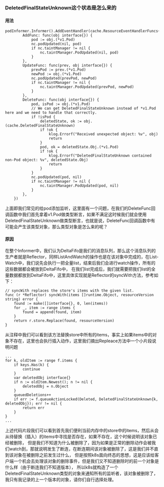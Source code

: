 ### DeletedFinalStateUnknown这个状态是怎么来的

#### 用法

```
podInformer.Informer().AddEventHandler(cache.ResourceEventHandlerFuncs{
		AddFunc: func(obj interface{}) {
			pod := obj.(*v1.Pod)
			nc.podUpdated(nil, pod)
			if nc.taintManager != nil {
				nc.taintManager.PodUpdated(nil, pod)
			}
		},
		UpdateFunc: func(prev, obj interface{}) {
			prevPod := prev.(*v1.Pod)
			newPod := obj.(*v1.Pod)
			nc.podUpdated(prevPod, newPod)
			if nc.taintManager != nil {
				nc.taintManager.PodUpdated(prevPod, newPod)
			}
		},
		DeleteFunc: func(obj interface{}) {
			pod, isPod := obj.(*v1.Pod)
			// We can get DeletedFinalStateUnknown instead of *v1.Pod here and we need to handle that correctly.
			if !isPod {
				deletedState, ok := obj.(cache.DeletedFinalStateUnknown)
				if !ok {
					klog.Errorf("Received unexpected object: %v", obj)
					return
				}
				pod, ok = deletedState.Obj.(*v1.Pod)
				if !ok {
					klog.Errorf("DeletedFinalStateUnknown contained non-Pod object: %v", deletedState.Obj)
					return
				}
			}
			nc.podUpdated(pod, nil)
			if nc.taintManager != nil {
				nc.taintManager.PodUpdated(pod, nil)
			}
		},
	})
```

上面即我们常见的给pod添加监听，这里面有一个问题，在我们的DeleteFunc回调函数中我们首先拿着v1.Pod做类型断言，如果不满足这时候我们就会使用DeletedFinalStateUnknown做类型断言，也就是说，DeleteFunc回调函数中有可能会产生该类型对象，那么类型对象是怎么来的呢？

#### 原因

在整个Informer中，我们认为DeltaFifo是我们的消息队列，那么这个消息队列的生产者就是Reflector，同样ListAndWatch的操作也是在该对象中完成的，在List-Watch中，我们说先会执行一把全量list，结束后我们会进行watch操作，所有的这些数据都会被放到DeltaFifo中，
在我们list完成后，我们就需要把我们list的全量数据都放到DeltaFifo中，这里具体实现就是Reflector的syncWith方法，参考如下：

```
// syncWith replaces the store's items with the given list.
func (r *Reflector) syncWith(items []runtime.Object, resourceVersion string) error {
	found := make([]interface{}, 0, len(items))
	for _, item := range items {
		found = append(found, item)
	}
	return r.store.Replace(found, resourceVersion)
}
```

从注释中我们可以看到该方法替换store中所有的items，事实上如果items中的对象不存在，这里也会执行插入动作，这里我们摘出Repleace方法中一个小片段说明问题

```
...
for k, oldItem := range f.items {
    if keys.Has(k) {
        continue
    }
    var deletedObj interface{}
    if n := oldItem.Newest(); n != nil {
        deletedObj = n.Object
    }
    queuedDeletions++
    if err := f.queueActionLocked(Deleted, DeletedFinalStateUnknown{k, deletedObj}); err != nil {
        return err
    }
}
...
```

上述代码片段我们可以看到首先我们便利当前内存中的store中的items，然后从会从待替换（插入）的items中寻找是否存在，如果不存在，这个时候说明该对象已经被删除，
但是我们不知道为什么被删除了，因为如果是正常的删除动作会被我们watch到，那就说明发生了断连，在断连期间该对象被删除了，这是我们并不直到该对象在被删除之前发生过什么，
但是按照k8s面向终态的思想，这是应该给客户端一个机会去处理该对象的删除事件，但是我们又不知道删除时的前一个对象是什么样（由于断连我们不知道版本），
所以k8s就构造了一个DeletedFinalStateUnknown类型的对象来通知所有的监听者，该对象被删除了，我只有我记录的上一个版本的对象，请你们自行选择处理。